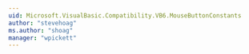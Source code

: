 ```yaml
---
uid: Microsoft.VisualBasic.Compatibility.VB6.MouseButtonConstants
author: "stevehoag"
ms.author: "shoag"
manager: "wpickett"
---
```

